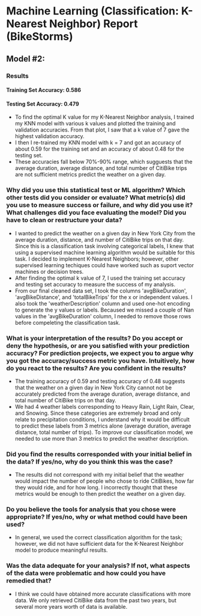 # Machine Learning (Classification: K-Nearest Neighbor) Report (BikeStorms)

## Model #2:

### Results

#### Training Set Accuracy:  0.586
#### Testing Set Accuracy:  0.479

-   To find the optimal K value for my K-Nearest Neighbor analysis, I trained my KNN model with various k values and plotted the training and validation accuracies. From that plot, I saw that a k value of 7 gave the highest validation accuracy. 
-   I then I re-trained my KNN model with k = 7 and got an accuracy of about 0.59 for the training set and an accuracy of about 0.48 for the testing set.
-   These accuracies fall below 70%-90% range, which sugguests that the average duration, average distance, and total number of CitiBike trips are not sufficient metrics predict the weather on a given day. 


### Why did you use this statistical test or ML algorithm? Which other tests did you consider or evaluate? What metric(s) did you use to measure success or failure, and why did you use it? What challenges did you face evaluating the model? Did you have to clean or restructure your data?

-  I wanted to predict the weather on a given day in New York City from the average duration, distance, and number of CitiBike trips on that day. Since this is a classification task involving categorical labels, I knew that using a supervised machine learning algorithm would be suitable for this task. I decided to implement K-Nearest Neighbors; however, other supervised learning techiques could have worked such as suport vector machines or decision trees.
-  After finding the optimal k value of 7, I used the training set accuracy and testing set accuracy to measure the success of my analysis. 
-  From our final cleaned data set, I took the columns 'avgBikeDuration', 'avgBikeDistance', and 'totalBikeTrips' for the x or independent values. I also took the 'weatherDescription' column and used one-hot encoding to generate the y values or labels. Becaused we missed a couple of Nan values in the 'avgBikeDuration' column, I needed to remove those rows before compeleting the classification task. 

### What is your interpretation of the results? Do you accept or deny the hypothesis, or are you satisfied with your prediction accuracy? For prediction projects, we expect you to argue why you got the accuracy/success metric you have. Intuitively, how do you react to the results? Are you confident in the results?

-   The training accuracy of 0.59 and testing accuracy of 0.48 suggests that the weather on a given day in New York City cannot not be accurately predicted from the average duration, average distance, and total number of CitiBike trips on that day. 
-   We had 4 weather labels corresponding to Heavy Rain, Light Rain, Clear, and Snowing. Since these categories are extremely broad and only relate to precipitation conditions, I understand why it would be difficult to predict these labels from 3 metrics alone (average duration, average distance, total number of trips). To improve our classification model, we needed to use more than 3 metrics to predict the weather description. 
 
### Did you find the results corresponded with your initial belief in the data? If yes/no, why do you think this was the case?

-  The results did not correspond with my initial belief that the weather would impact the number of people who chose to ride CitiBikes, how far they would ride, and for how long. I incorrectly thought that these metrics would be enough to then predict the weather on a given day.


### Do you believe the tools for analysis that you chose were appropriate? If yes/no, why or what method could have been used?

-   In general, we used the correct classification algorithm for the task; however, we did not have sufficient data for the K-Nearest Neighbor model to produce meaningful results.

### Was the data adequate for your analysis? If not, what aspects of the data were problematic and how could you have remedied that?

-   I think we could have obtained more accurate classifications with more data. We only retrieved CitiBike data from the past two years, but several more years worth of data is available. 

